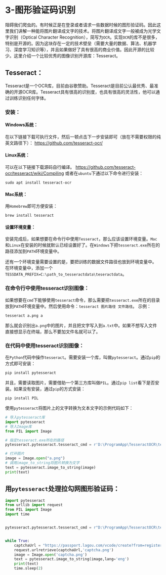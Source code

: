 # 3-图形验证码识别

阻碍我们爬虫的。有时候正是在登录或者请求一些数据时候的图形验证码。因此这里我们讲解一种能将图片翻译成文字的技术。将图片翻译成文字一般被成为光学文字识别（Optical Character Recognition），简写为`OCR`。实现`OCR`的库不是很多，特别是开源的。因为这块存在一定的技术壁垒（需要大量的数据、算法、机器学习、深度学习知识等），并且如果做好了具有很高的商业价值。因此开源的比较少。这里介绍一个比较优秀的图像识别开源库：Tesseract。

## Tesseract：

Tesseract是一个OCR库，目前由谷歌赞助。Tesseract是目前公认最优秀、最准确的开源OCR库。Tesseract具有很高的识别度，也具有很高的灵活性，他可以通过训练识别任何字体。

### 安装：

#### Windows系统：

在以下链接下载可执行文件，然后一顿点击下一步安装即可（放在不需要权限的纯英文路径下）：
https://github.com/tesseract-ocr/

#### Linux系统：

可以在以下链接下载源码自行编译。
https://github.com/tesseract-ocr/tesseract/wiki/Compiling
或者在`ubuntu`下通过以下命令进行安装：

```shell
sudo apt install tesseract-ocr
```

#### Mac系统：

用`Homebrew`即可方便安装：

```shell
brew install tesseract
```

#### 设置环境变量：

安装完成后，如果想要在命令行中使用`Tesseract`，那么应该设置环境变量。`Mac`和`Linux`在安装的时候就默认已经设置好了。在`Windows`下把`tesseract.exe`所在的路径添加到`PATH`环境变量中。

还有一个环境变量需要设置的是，要把训练的数据文件路径也放到环境变量中。
在环境变量中，添加一个`TESSDATA_PREFIX=C:\path_to_tesseractdata\teseractdata`。

### 在命令行中使用tesseract识别图像：

如果想要在`cmd`下能够使用`tesseract`命令，那么需要把`tesseract.exe`所在的目录放到`PATH`环境变量中。然后使用命令：`tesseract 图片路径 文件路径`。
示例：

```shell
tesseract a.png a
```

那么就会识别出`a.png`中的图片，并且把文字写入到`a.txt`中。如果不想写入文件直接想显示在终端，那么不要加文件名就可以了。

### 在代码中使用tesseract识别图像：

在`Python`代码中操作`tesseract`。需要安装一个库，叫做`pytesseract`。通过`pip`的方式即可安装：

```
pip install pytesseract
```

并且，需要读取图片，需要借助一个第三方库叫做`PIL`。通过`pip list`看下是否安装。如果没有安装，通过`pip`的方式安装：

```
pip install PIL
```

使用`pytesseract`将图片上的文字转换为文本文字的示例代码如下：

```python
# 导入pytesseract库
import pytesseract
# 导入Image库
from PIL import Image

# 指定tesseract.exe所在的路径
pytesseract.pytesseract.tesseract_cmd = r'D:\ProgramApp\TesseractOCR\tesseract.exe'

# 打开图片
image = Image.open("a.png")
# 调用image_to_string将图片转换为文字
text = pytesseract.image_to_string(image)
print(text)
```

## 用`pytesseract`处理拉勾网图形验证码：

```python
import pytesseract
from urllib import request
from PIL import Image
import time


pytesseract.pytesseract.tesseract_cmd = r"D:\ProgramApp\TesseractOCR\tesseract.exe"


while True:
    captchaUrl = "https://passport.lagou.com/vcode/create?from=register&refresh=1513081451891"
    request.urlretrieve(captchaUrl,'captcha.png')
    image = Image.open('captcha.png')
    text = pytesseract.image_to_string(image,lang='eng')
    print(text)
    time.sleep(2)
```